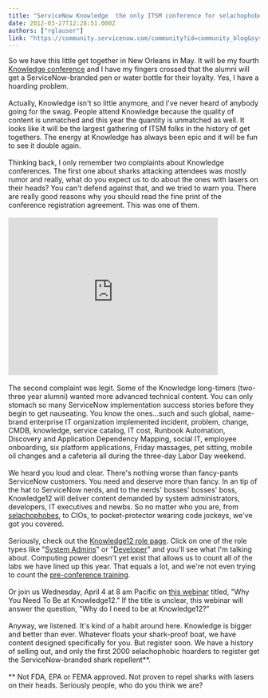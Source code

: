 ```yaml
---
title: "ServiceNow Knowledge  the only ITSM conference for selachophobes and hoarders"
date: 2012-03-27T12:28:51.000Z
authors: ["rglauser"]
link: "https://community.servicenow.com/community?id=community_blog&sys_id=d76caea1dbd0dbc01dcaf3231f96198b"
---
```

<p>So we have this little get together in New Orleans in May. It will be my fourth <a title="nowledge.service-now.com/k12/home.do" href="https://knowledge.service-now.com/k12/home.do">Knowledge conference</a> and I have my fingers crossed that the alumni will get a ServiceNow-branded pen or water bottle for their loyalty. Yes, I have a hoarding problem.<br /><br />Actually, Knowledge isn't so little anymore, and I've never heard of anybody going for the swag. People attend Knowledge because the quality of content is unmatched and this year the quantity is unmatched as well. It looks like it will be the largest gathering of ITSM folks in the history of get togethers. The energy at Knowledge has always been epic and it will be fun to see it double again.<br /><br />Thinking back, I only remember two complaints about Knowledge conferences. The first one about sharks attacking attendees was mostly rumor and really, what do you expect us to do about the ones with lasers on their heads? You can't defend against that, and we tried to warn you. There are really good reasons why you should read the fine print of the conference registration agreement. This was one of them.<br /><br /><embed width="420" height="315" src="http://www.youtube.com/embed/Bh7bYNAHXxw?rel=0" frameborder="0" allowfullscreen=""></embed><br /><br />The second complaint was legit. Some of the Knowledge long-timers (two-three year alumni) wanted more advanced technical content. You can only stomach so many ServiceNow implementation success stories before they begin to get nauseating. You know the ones…such and such global, name-brand enterprise IT organization implemented incident, problem, change, CMDB, knowledge, service catalog, IT cost, Runbook Automation, Discovery and Application Dependency Mapping, social IT, employee onboarding, six platform applications, Friday massages, pet sitting, mobile oil changes and a cafeteria all during the three-day Labor Day weekend.<br /><br />We heard you loud and clear. There's nothing worse than fancy-pants ServiceNow customers. You need and deserve more than fancy. In an tip of the hat to ServiceNow nerds, and to the nerds' bosses' bosses' boss, Knowledge12 will deliver content demanded by system administrators, developers, IT executives and newbs. So no matter who you are, from <a title=".wiktionary.org/wiki/selachophobia" href="http://en.wiktionary.org/wiki/selachophobia">selachophobes</a>, to CIOs, to pocket-protector wearing code jockeys, we've got you covered.<br /><br />Seriously, check out the <a title="nowledge.service-now.com/k12/learn_by_role.do" href="https://knowledge.service-now.com/k12/learn_by_role.do">Knowledge12 role page</a>. Click on one of the role types like "<a title="nowledge.service-now.com/k12/learn_sys_admin.do" href="https://knowledge.service-now.com/k12/learn_sys_admin.do">System Admins</a>" or "<a title="nowledge.service-now.com/k12/learn_dev.do" href="https://knowledge.service-now.com/k12/learn_dev.do">Developer</a>" and you'll see what I'm talking about. Computing power doesn't yet exist that allows us to count all of the labs we have lined up this year. That equals a lot, and we're not even trying to count the <a title="nowledge.service-now.com/k12/learn_agenda_pre-con.do" href="https://knowledge.service-now.com/k12/learn_agenda_pre-con.do">pre-conference training</a>.<br /><br />Or join us Wednesday, April 4 at 8 am Pacific on <a title="mmunity.service-now.com/blog/lawrenceeng/webinar-why-you-need-be-knowledge12-%E2%80%93-power-now" href="http://community.service-now.com/blog/lawrenceeng/webinar-why-you-need-be-knowledge12-%E2%80%93-power-now">this webinar</a> titled, "Why You Need To Be at Knowledge12." If the title is unclear, this webinar will answer the question, "Why do I need to be at Knowledge12?"<br /><br />Anyway, we listened. It's kind of a habit around here. Knowledge is bigger and better than ever. Whatever floats your shark-proof boat, we have content designed specifically for you. But register soon. We have a history of selling out, and only the first 2000 selachophobic hoarders to register get the ServiceNow-branded shark repellent**.<br /><br />** Not FDA, EPA or FEMA approved. Not proven to repel sharks with lasers on their heads. Seriously people, who do you think we are?</p>